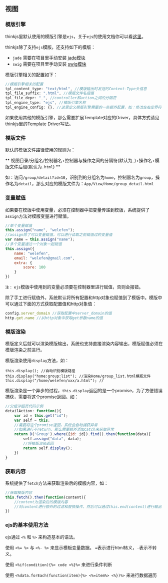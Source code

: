 ## 视图

### 模版引擎

thinkjs里默认使用的模版引擎是`ejs`，关于`ejs`的使用文档你可以看[这里](https://github.com/visionmedia/ejs)。

thinkjs除了支持`ejs`模版，还支持如下的模版：

* `jade` 需要在项目里手动安装 [jade模块](https://www.npmjs.org/package/jade)
* `swig` 需要在项目里手动安装 [swig模块](https://www.npmjs.org/package/swig)


模版引擎相关的配置如下：

```js
//模版引擎相关的配置
tpl_content_type: "text/html", //模版输出时发送的Content-Type头信息
tpl_file_suffix: ".html", //模版文件名后缀
tpl_file_depr: "_", //controller和action之间的分隔符
tpl_engine_type: "ejs", //模版引擎名称
tpl_engine_config: {}, //这里定义模版引擎需要的一些额外配置，如：修改左右定界符
```


如果使用其他的模版引擎，那么需要扩展Template对应的Driver，具体方式请见thinkjs里的Template Driver写法。

### 模版文件

默认的模版文件路径使用的规则为：

** 视图目录/分组名/控制器名+控制器与操作之间的分隔符(默认为`_`)+操作名+模版文件后缀(默认为`.html`) **

如：访问`/group/detail?id=10`，识别到的分组名为`home`，控制器名为`group`，操作名为`detail`，那么对应的模版文件为：`App/View/Home/group_detail.html`

### 变量赋值

如果要在模版中使用变量，必须在控制器中把变量传递到模版，系统提供了`assign`方法对模版变量进行赋值。

```js
//单个变量赋值
this.assign("name", "welefen");
//assign除了可以变量赋值，可以进行读取之前赋值过的变量值
var name = this.assign("name");
//多个变量通过一个对象一起赋值
this.assign({
    name: "welefen",
    email: "welefen@gmail.com",
    extra: {
        score: 100
    }
})
```

`注：` `ejs`模版中使用到的变量必须要在控制器里进行赋值，否则会报错。

除了手工进行赋值外，系统默认将所有配置和http对象也赋值到了模版中。模版中可以通过下面的方式获取配置值和http对象值：

```js
config.server_domain //获取配置中server_domain的值
http.get.name //从http对象中获取get参数name的值
```

### 模版渲染

模版定义后就可以渲染模版输出，系统也支持直接渲染内容输出，模版赋值必须在模版渲染之前进行。

模版渲染使用`display`方法，如：

```
this.display(); //自动识别模版路径
this.display("home:group:list"); //渲染Home/group_list.html模版文件
this.display("/home/welefen/xxx/a.html"); //
```

模版渲染是一个异步的过程，`this.display`返回的是一个promise，为了方便错误捕获，需要将这个promise返回。如：

```js
//分组详细页代码示例
detailAction: function(){
    var id = this.get("id");
    var self = this;
    //需要将这个promise返回，系统会自动捕获异常
    //如果进行不return，那么需要额外添加catch来获取异常
    return D('Group').where({id: id}).find().then(function(data){
        self.assign("data", data);
        //将模版渲染返回
        return self.display();
    })
}
```

### 获取内容

系统提供了`fetch`方法来获取渲染后的模版内容，如：

```js
//获取模版内容
this.fetch().then(function(content){
    //content为渲染后的模版内容
    //对content进行额外的过滤和替换操作，然后可以通过this.end(content)进行输出
})
```

### ejs的基本使用方法

ejs通过 `<%` 和 `%>` 来构造基本的语法。

使用 `<%= %>` 与 `<%- %>` 来显示模板变量数据。 `=`表示进行html转义，`-`表示不转义。

使用 `<%if(condition){%> code <%}%>` 来进行条件判断

使用 `<%data.forEach(function(item){%> <%=item%> <%})%>` 来进行数据遍历
